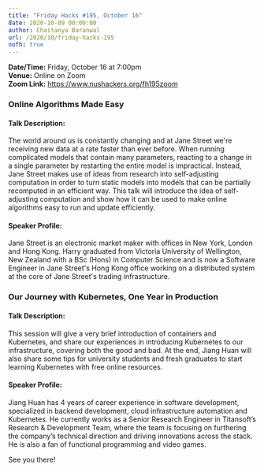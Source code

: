 ```yaml
---
title: "Friday Hacks #195, October 16"
date: 2020-10-09 00:00:00
author: Chaitanya Baranwal
url: /2020/10/friday-hacks-195
nofh: true
---
```


**Date/Time:** Friday, October 16 at 7:00pm<br />
**Venue:** Online on Zoom<br />
**Zoom Link:** <https://www.nushackers.org/fh195zoom>

### Online Algorithms Made Easy

#### Talk Description:

The world around us is constantly changing and at Jane Street we're receiving new data at a rate faster than ever before. When running complicated models that contain many parameters, reacting to a change in a single parameter by restarting the entire model is impractical. Instead, Jane Street makes use of ideas from research into self-adjusting computation in order to turn static models into models that can be partially recomputed in an efficient way. This talk will introduce the idea of self-adjusting computation and show how it can be used to make online algorithms easy to run and update efficiently.

#### Speaker Profile:

Jane Street is an electronic market maker with offices in New York, London and Hong Kong. Harry graduated from Victoria University of Wellington, New Zealand with a BSc (Hons) in Computer Science and is now a Software Engineer in Jane Street's Hong Kong office working on a distributed system at the core of Jane Street's trading infrastructure.

### Our Journey with Kubernetes, One Year in Production

#### Talk Description:

This session will give a very brief introduction of containers and Kubernetes, and share our experiences in introducing Kubernetes to our infrastructure, covering both the good and bad. At the end, Jiang Huan will also share some tips for university students and fresh graduates to start learning Kubernetes with free online resources.

#### Speaker Profile:

Jiang Huan has 4 years of career experience in software development, specialized in backend development, cloud infrastructure automation and Kubernetes. He currently works as a Senior Research Engineer in Titansoft’s Research & Development Team, where the team is focusing on furthering the company’s technical direction and driving innovations across the stack. He is also a fan of functional programming and video games.

See you there!
